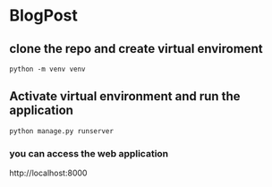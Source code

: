 # BlogPost

## clone the repo and create virtual enviroment 

```
python -m venv venv
```

## Activate virtual environment and run the application

```
python manage.py runserver
```

### you can access the web application 
http://localhost:8000